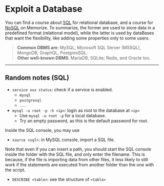 # Exploit a Database

You can find a course about [SQL](/info/databases/sql/index.md) for relational database, and a course for [NoSQL](/info/databases/nosql/index.md) on Memorize. To summarize, the former are used to store data in a predefined format (relational model), while the latter is used by dataBases that want the flexibility, like adding some properties only to some users.

> **Common DBMS are**: MySQL, Microsoft SQL Server (MSSQL), MongoDB, GraphQL, PostgresSQL.<br>**Other well-known DBMS**: MariaDB, SQLite; Redis, and Oracle too.

<hr class="sl">

## Random notes (SQL)

<div class="row row-cols-md-2"><div>

* `service xxx status`: check if a service is enabled. 
  * `mysql`
  * `postgresql`
  * `...`
* `mysql -u root -p -h <ip>`: login as root to the database at `<ip>`
  * Use `mysql -u root -p` for a local database.
  * Try an empty password, as this is the default password for root.
</div><div>

Inside the SQL console, you may use

* `source <sql>`: in MySQL console, import a SQL file.

Note that even if you can insert a path, you should start the SQL console inside the folder with the SQL file, and only enter the filename. This is because, if the file is importing data from other files, it less likely to still work if the statements are executed from another folder than the one with the script.

* `DESCRIBE <table>`: see the structure of `<table>`
</div></div>